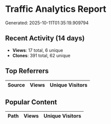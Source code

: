 # Traffic Analytics Report

Generated: 2025-10-11T01:35:19.909794

## Recent Activity (14 days)

- **Views**: 17 total, 6 unique
- **Clones**: 391 total, 62 unique

## Top Referrers

| Source | Views | Unique Visitors |
|--------|-------|-----------------|

## Popular Content

| Path | Views | Unique Visitors |
|------|-------|------------------|
